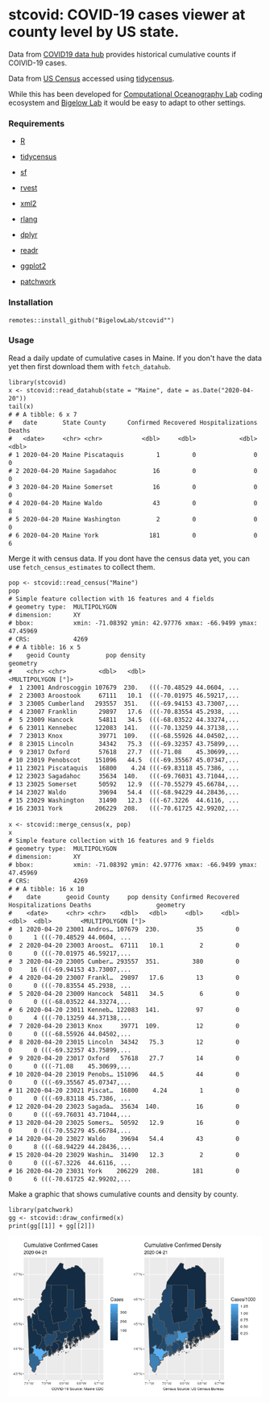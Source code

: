 # stcovid: COVID-19 cases viewer at county level by US state.

Data from [COVID19 data hub](https://github.com/covid19datahub/COVID19) provides historical cumulative counts if COIVID-19 cases. 

Data from [US Census](https://www.census.gov/) accessed using [tidycensus](https://CRAN.R-project.org/package=tidycensus).

While this has been developed for [Computational Oceanography Lab](https://www.bigelow.org/science/lab/computational-oceanography/) coding ecosystem and [Bigelow Lab](https://www.bigelow.org/) it would be easy to adapt to other settings.

### Requirements

 + [R](https://www.r-project.org/)

 + [tidycensus](https://CRAN.R-project.org/package=tidycensus)
 
 + [sf](https://CRAN.R-project.org/package=sf)
 
 + [rvest](https://CRAN.R-project.org/package=rvest)
 
 + [xml2](https://CRAN.R-project.org/package=xml2)
 
 + [rlang](https://CRAN.R-project.org/package=rlang)
 
 + [dplyr](https://CRAN.R-project.org/package=dplyr)
 
 + [readr](https://CRAN.R-project.org/package=readr)
 
 + [ggplot2](https://CRAN.R-project.org/package=ggplot2)
 
 + [patchwork](https://CRAN.R-project.org/package=patchwork)

### Installation

```
remotes::install_github("BigelowLab/stcovid"")
```

### Usage

Read a daily update of cumulative cases in Maine.  If you don't have the data yet then
first download them with `fetch_datahub`.

```
library(stcovid)
x <- stcovid::read_datahub(state = "Maine", date = as.Date("2020-04-20"))
tail(x)
# # A tibble: 6 x 7
#   date       State County      Confirmed Recovered Hospitalizations Deaths
#   <date>     <chr> <chr>           <dbl>     <dbl>            <dbl>  <dbl>
# 1 2020-04-20 Maine Piscataquis         1         0                0      0
# 2 2020-04-20 Maine Sagadahoc          16         0                0      0
# 3 2020-04-20 Maine Somerset           16         0                0      0
# 4 2020-04-20 Maine Waldo              43         0                0      8
# 5 2020-04-20 Maine Washington          2         0                0      0
# 6 2020-04-20 Maine York              181         0                0      6
```

Merge it with census data.  If you dont have the census data yet, you can use
`fetch_census_estimates` to collect them.

```
pop <- stcovid::read_census("Maine")
pop
# Simple feature collection with 16 features and 4 fields
# geometry type:  MULTIPOLYGON
# dimension:      XY
# bbox:           xmin: -71.08392 ymin: 42.97776 xmax: -66.9499 ymax: 47.45969
# CRS:            4269
# # A tibble: 16 x 5
#    geoid County          pop density                                                                               geometry
#    <chr> <chr>         <dbl>   <dbl>                                                                     <MULTIPOLYGON [°]>
#  1 23001 Androscoggin 107679  230.   (((-70.48529 44.0604, ...
#  2 23003 Aroostook     67111   10.1  (((-70.01975 46.59217,...
#  3 23005 Cumberland   293557  351.   (((-69.94153 43.73007,...
#  4 23007 Franklin      29897   17.6  (((-70.83554 45.2938, ...
#  5 23009 Hancock       54811   34.5  (((-68.03522 44.33274,...
#  6 23011 Kennebec     122083  141.   (((-70.13259 44.37138,...
#  7 23013 Knox          39771  109.   (((-68.55926 44.04502,...
#  8 23015 Lincoln       34342   75.3  (((-69.32357 43.75899,...
#  9 23017 Oxford        57618   27.7  (((-71.08    45.30699,...
# 10 23019 Penobscot    151096   44.5  (((-69.35567 45.07347,...
# 11 23021 Piscataquis   16800    4.24 (((-69.83118 45.7386, ...
# 12 23023 Sagadahoc     35634  140.   (((-69.76031 43.71044,...
# 13 23025 Somerset      50592   12.9  (((-70.55279 45.66784,...
# 14 23027 Waldo         39694   54.4  (((-68.94229 44.28436,...
# 15 23029 Washington    31490   12.3  (((-67.3226  44.6116, ...
# 16 23031 York         206229  208.   (((-70.61725 42.99202,...

x <- stcovid::merge_census(x, pop)
x
# Simple feature collection with 16 features and 9 fields
# geometry type:  MULTIPOLYGON
# dimension:      XY
# bbox:           xmin: -71.08392 ymin: 42.97776 xmax: -66.9499 ymax: 47.45969
# CRS:            4269
# # A tibble: 16 x 10
#    date       geoid County     pop density Confirmed Recovered Hospitalizations Deaths                  geometry
#    <date>     <chr> <chr>    <dbl>   <dbl>     <dbl>     <dbl>            <dbl>  <dbl>        <MULTIPOLYGON [°]>
#  1 2020-04-20 23001 Andros… 107679  230.          35         0                0      1 (((-70.48529 44.0604, ...
#  2 2020-04-20 23003 Aroost…  67111   10.1          2         0                0      0 (((-70.01975 46.59217,...
#  3 2020-04-20 23005 Cumber… 293557  351.         380         0                0     16 (((-69.94153 43.73007,...
#  4 2020-04-20 23007 Frankl…  29897   17.6         13         0                0      0 (((-70.83554 45.2938, ...
#  5 2020-04-20 23009 Hancock  54811   34.5          6         0                0      0 (((-68.03522 44.33274,...
#  6 2020-04-20 23011 Kenneb… 122083  141.          97         0                0      4 (((-70.13259 44.37138,...
#  7 2020-04-20 23013 Knox     39771  109.          12         0                0      0 (((-68.55926 44.04502,...
#  8 2020-04-20 23015 Lincoln  34342   75.3         12         0                0      0 (((-69.32357 43.75899,...
#  9 2020-04-20 23017 Oxford   57618   27.7         14         0                0      0 (((-71.08    45.30699,...
# 10 2020-04-20 23019 Penobs… 151096   44.5         44         0                0      0 (((-69.35567 45.07347,...
# 11 2020-04-20 23021 Piscat…  16800    4.24         1         0                0      0 (((-69.83118 45.7386, ...
# 12 2020-04-20 23023 Sagada…  35634  140.          16         0                0      0 (((-69.76031 43.71044,...
# 13 2020-04-20 23025 Somers…  50592   12.9         16         0                0      0 (((-70.55279 45.66784,...
# 14 2020-04-20 23027 Waldo    39694   54.4         43         0                0      8 (((-68.94229 44.28436,...
# 15 2020-04-20 23029 Washin…  31490   12.3          2         0                0      0 (((-67.3226  44.6116, ...
# 16 2020-04-20 23031 York    206229  208.         181         0                0      6 (((-70.61725 42.99202,...
```


Make a graphic that shows cumulative counts and density by county.

```
library(patchwork)
gg <- stcovid::draw_confirmed(x)
print(gg[[1]] + gg[[2]])
```
![](inst/2020-04-21.png)
